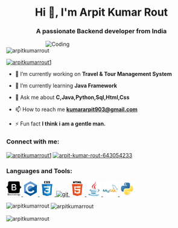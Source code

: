 <h1 align="center">Hi 👋, I'm Arpit Kumar Rout</h1>
<h3 align="center">A passionate Backend developer from India</h3>

<image align="right" alt="Coding" width="400" src="https://www.lambdatest.com/resources/images/news24.gif">

<p align="left"> <img src="https://komarev.com/ghpvc/?username=arpitkumarrout&label=Profile%20views&color=0e75b6&style=flat" alt="arpitkumarrout" /> </p>

<p align="left"> <a href="https://twitter.com/arpitkumarrout1" target="blank"><img src="https://img.shields.io/twitter/follow/arpitkumarrout1?logo=twitter&style=for-the-badge" alt="arpitkumarrout1" /></a> </p>

- 🔭 I’m currently working on **Travel & Tour Management System**

- 🌱 I’m currently learning **Java Framework**

- 💬 Ask me about **C,Java,Python,Sql,Html,Css**

- 📫 How to reach me **kumararpit903@gmail.com**

- ⚡ Fun fact **I think i am a gentle man.**

<h3 align="left">Connect with me:</h3>
<p align="left">
<a href="https://twitter.com/arpitkumarrout1" target="blank"><img align="center" src="https://raw.githubusercontent.com/rahuldkjain/github-profile-readme-generator/master/src/images/icons/Social/twitter.svg" alt="arpitkumarrout1" height="30" width="40" /></a>
<a href="https://linkedin.com/in/arpit-kumar-rout-643054233" target="blank"><img align="center" src="https://raw.githubusercontent.com/rahuldkjain/github-profile-readme-generator/master/src/images/icons/Social/linked-in-alt.svg" alt="arpit-kumar-rout-643054233" height="30" width="40" /></a>
</p>

<h3 align="left">Languages and Tools:</h3>
<p align="left"> <a href="https://getbootstrap.com" target="_blank" rel="noreferrer"> <img src="https://raw.githubusercontent.com/devicons/devicon/master/icons/bootstrap/bootstrap-plain-wordmark.svg" alt="bootstrap" width="40" height="40"/> </a> <a href="https://www.cprogramming.com/" target="_blank" rel="noreferrer"> <img src="https://raw.githubusercontent.com/devicons/devicon/master/icons/c/c-original.svg" alt="c" width="40" height="40"/> </a> <a href="https://www.w3schools.com/css/" target="_blank" rel="noreferrer"> <img src="https://raw.githubusercontent.com/devicons/devicon/master/icons/css3/css3-original-wordmark.svg" alt="css3" width="40" height="40"/> </a> <a href="https://git-scm.com/" target="_blank" rel="noreferrer"> <img src="https://www.vectorlogo.zone/logos/git-scm/git-scm-icon.svg" alt="git" width="40" height="40"/> </a> <a href="https://www.w3.org/html/" target="_blank" rel="noreferrer"> <img src="https://raw.githubusercontent.com/devicons/devicon/master/icons/html5/html5-original-wordmark.svg" alt="html5" width="40" height="40"/> </a> <a href="https://www.java.com" target="_blank" rel="noreferrer"> <img src="https://raw.githubusercontent.com/devicons/devicon/master/icons/java/java-original.svg" alt="java" width="40" height="40"/> </a> <a href="https://www.mysql.com/" target="_blank" rel="noreferrer"> <img src="https://raw.githubusercontent.com/devicons/devicon/master/icons/mysql/mysql-original-wordmark.svg" alt="mysql" width="40" height="40"/> </a> <a href="https://www.python.org" target="_blank" rel="noreferrer"> <img src="https://raw.githubusercontent.com/devicons/devicon/master/icons/python/python-original.svg" alt="python" width="40" height="40"/> </a> </p>

<p><img align="left" src="https://github-readme-stats.vercel.app/api/top-langs?username=arpitkumarrout&show_icons=true&locale=en&layout=compact" alt="arpitkumarrout" /></p>

<p>&nbsp;<img align="center" src="https://github-readme-stats.vercel.app/api?username=arpitkumarrout&show_icons=true&locale=en" alt="arpitkumarrout" /></p>

<p><img align="center" src="https://github-readme-streak-stats.herokuapp.com/?user=arpitkumarrout&" alt="arpitkumarrout" /></p>
